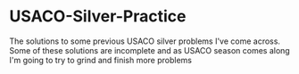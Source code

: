# USACO-Silver-Practice

 The solutions to some previous USACO silver problems I've come across. Some of these solutions are incomplete and as USACO season comes along I'm going to try to grind and finish more problems
